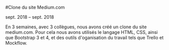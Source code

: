 #Clone du site Medium.com

sept. 2018 – sept. 2018

En 3 semaines, avec 3 collègues, nous avons créé un clone du site medium.com.
Pour cela nous avons utilisés le langage HTML, CSS, ainsi que Bootstrap 3 et 4, et des outils d'oganisation du travail tels que Trello et Mockflow.
